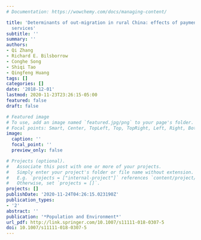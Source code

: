 ```yaml
---
# Documentation: https://wowchemy.com/docs/managing-content/

title: 'Determinants of out-migration in rural China: effects of payments for ecosystem
  services'
subtitle: ''
summary: ''
authors:
- Qi Zhang
- Richard E. Bilsborrow
- Conghe Song
- Shiqi Tao
- Qingfeng Huang
tags: []
categories: []
date: '2018-12-01'
lastmod: 2020-11-23T23:26:15-05:00
featured: false
draft: false

# Featured image
# To use, add an image named `featured.jpg/png` to your page's folder.
# Focal points: Smart, Center, TopLeft, Top, TopRight, Left, Right, BottomLeft, Bottom, BottomRight.
image:
  caption: ''
  focal_point: ''
  preview_only: false

# Projects (optional).
#   Associate this post with one or more of your projects.
#   Simply enter your project's folder or file name without extension.
#   E.g. `projects = ["internal-project"]` references `content/project/deep-learning/index.md`.
#   Otherwise, set `projects = []`.
projects: []
publishDate: '2020-11-24T04:26:15.023190Z'
publication_types:
- '2'
abstract: ''
publication: '*Population and Environment*'
url_pdf: http://link.springer.com/10.1007/s11111-018-0307-5
doi: 10.1007/s11111-018-0307-5
---
```

